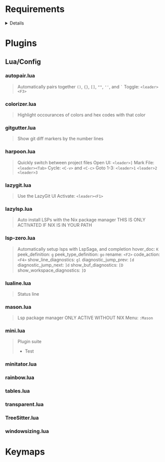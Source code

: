 
# Requirements

<details>

- wget
- gcc
- ripgrep
- fd

- git
    - lazygit

- tree-sitter
    - nodejs

- Neovim (0.10+)

- Nerd Font

- (Optional)
    - Nix package manager

</details>

# Plugins

## Lua/Config

### autopair.lua

> Automatically pairs together `()`, `{}`, `[]`, `""`, `''`, and `` ` ``
> Toggle: `<leader><F3>`

### colorizer.lua

> Highlight occourances of colors and hex codes with that color

### gitgutter.lua

> Show git diff markers by the number lines

### harpoon.lua

> Quickly switch between project files
> Open UI: `<leader>]`
> Mark File: `<leader><Tab>`
> Cycle: `<C-v>` and `<C-c>`
> Goto 1-3: `<leader>1` `<leader>2` `<leader>3`

### lazygit.lua

> Use the LazyGit UI
> Activate: `<leader><F1>`

### lazylsp.lua

> Auto install LSPs with the Nix package manager
> THIS IS ONLY ACTIVATED IF NIX IS IN YOUR PATH

### lsp-zero.lua

> Automatically setup lsps with LspSaga, and completion
> hover_doc: `K`
> peek_definition: `g`
> peek_type_definition: `go`
> rename: `<F2>`
> code_action: `<F4>`
> show_line_diagnostics: `gl`
> diagnostic_jump_prev: `[d `
> diagnostic_jump_next: `]d`
> show_buf_diagnostics: `[D`
> show_workspace_diagnostics: `]D`

### lualine.lua

> Status line

### mason.lua

> Lsp package manager
> ONLY ACTIVE WITHOUT NIX
> Menu: `:Mason`

### mini.lua

> Plugin suite 
> - Test

### minitator.lua

### rainbow.lua

### tables.lua

### transparent.lua

### TreeSitter.lua

### windowsizing.lua


# Keymaps



